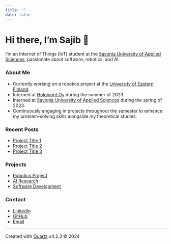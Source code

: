 ```yaml
---
title: ""
date: false
---
```


# Hi there, I’m Sajib 👋

I’m an Internet of Things (IoT) student at the [Savonia University of Applied Sciences](https://www.savonia.fi), passionate about software, robotics, and AI.

### About Me

- Currently working on a robotics project at the [University of Eastern Finland](https://www.uef.fi).
- Interned at [Holobiont Oy](https://www.holobiont.fi) during the summer of 2023.
- Interned at [Savonia University of Applied Sciences](https://www.savonia.fi) during the spring of 2023.
- Continuously engaging in projects throughout the semester to enhance my problem-solving skills alongside my theoretical studies.

### Recent Posts

- [Project Title 1](path/to/post1.md)
- [Project Title 2](path/to/post2.md)
- [Project Title 3](path/to/post3.md)

### Projects

- [Robotics Project](path/to/robotics-project.md)
- [AI Research](path/to/ai-research.md)
- [Software Development](path/to/software-development.md)

### Contact

- [LinkedIn](https://www.linkedin.com/in/your-profile)
- [GitHub](https://github.com/your-profile)
- [Email](mailto:your-email@example.com)

---

Created with [Quartz](https://quartz.jzhao.xyz/) v4.2.3 © 2024
